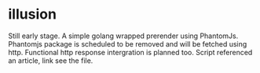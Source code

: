 # illusion
Still early stage. A simple golang wrapped prerender using PhantomJs. Phantomjs package is scheduled to be removed and will be fetched using http. Functional http response intergration is planned too. Script referenced an article, link see the file.
